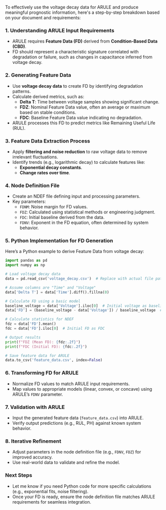 To effectively use the voltage decay data for ARULE and produce meaningful prognostic information, here's a step-by-step breakdown based on your document and requirements:

### 1. **Understanding ARULE Input Requirements**
   - ARULE requires **Feature Data (FD)** derived from **Condition-Based Data (CBD)**.
   - FD should represent a characteristic signature correlated with degradation or failure, such as changes in capacitance inferred from voltage decay.

### 2. **Generating Feature Data**
   - Use **voltage decay data** to create FD by identifying degradation patterns.
   - Calculate derived metrics, such as:
     - **Delta T**: Time between voltage samples showing significant change.
     - **FDZ**: Nominal Feature Data value, often an average or maximum based on stable conditions.
     - **FDC**: Baseline Feature Data value indicating no degradation.
   - ARULE processes this FD to predict metrics like Remaining Useful Life (RUL).

### 3. **Feature Data Extraction Process**
   - Apply **filtering and noise reduction** to raw voltage data to remove irrelevant fluctuations.
   - Identify trends (e.g., logarithmic decay) to calculate features like:
     - **Exponential decay constants**.
     - **Change rates over time**.

### 4. **Node Definition File**
   - Create an NDEF file defining input and processing parameters.
   - Key parameters:
     - `FDNM`: Noise margin for FD values.
     - `FDZ`: Calculated using statistical methods or engineering judgment.
     - `FDC`: Initial baseline derived from the data.
     - `FDNV`: Exponent in the FD equation, often determined by system behavior.

### 5. **Python Implementation for FD Generation**
Here’s a Python example to derive Feature Data from voltage decay:

```python
import pandas as pd
import numpy as np

# Load voltage decay data
data = pd.read_csv('voltage_decay.csv')  # Replace with actual file path

# Assume columns are "Time" and "Voltage"
data['Delta T'] = data['Time'].diff().fillna(0)

# Calculate FD using a basic model
baseline_voltage = data['Voltage'].iloc[0]  # Initial voltage as baseline
data['FD'] = (baseline_voltage - data['Voltage']) / baseline_voltage  # Example FD calculation

# Calculate statistics for NDEF
fdz = data['FD'].mean()
fdc = data['FD'].iloc[0]  # Initial FD as FDC

# Output results
print(f"FDZ (Mean FD): {fdz:.2f}")
print(f"FDC (Initial FD): {fdc:.2f}")

# Save feature data for ARULE
data.to_csv('feature_data.csv', index=False)
```

### 6. **Transforming FD for ARULE**
   - Normalize FD values to match ARULE input requirements.
   - Map values to appropriate models (linear, convex, or concave) using ARULE’s `FDNV` parameter.

### 7. **Validation with ARULE**
   - Input the generated feature data (`feature_data.csv`) into ARULE.
   - Verify output predictions (e.g., RUL, PH) against known system behavior.

### 8. **Iterative Refinement**
   - Adjust parameters in the node definition file (e.g., `FDNV`, `FDZ`) for improved accuracy.
   - Use real-world data to validate and refine the model.

### Next Steps
- Let me know if you need Python code for more specific calculations (e.g., exponential fits, noise filtering).
- Once your FD is ready, ensure the node definition file matches ARULE requirements for seamless integration.
